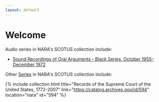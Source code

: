 ```yaml
---
layout: default
---
```


# Welcome

Audio series in NARA's SCOTUS collection include:

  - [Sound Recordings of Oral Arguments - Black Series, October 1955–December 1972](nara/audio/)

Other [Series](https://catalog.archives.gov/search-within/594?levelOfDescription=series&limit=100&sort=title%3Aasc) in NARA's SCOTUS collection include:

{% include collection.html title="Records of the Supreme Court of the United States, 1772-2007" link="https://catalog.archives.gov/id/594" location="nara" id="594" %}
